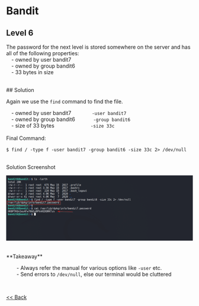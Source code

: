 # Bandit

## Level 6
The password for the next level is stored somewhere on the server and has all of the following properties:<br/>
  - owned by user bandit7<br/>
  - owned by group bandit6<br/>
  - 33 bytes in size<br/>

<br/>
## Solution

Again we use the `find` command to find the file.

  - owned by user bandit7        `-user bandit7`<br/>
  - owned by group bandit6       `-group bandit6`<br/>
  - size of 33 bytes              `-size 33c`<br/>
<br/>
Final Command:
```shell
$ find / -type f -user bandit7 -group bandit6 -size 33c 2> /dev/null
```
<br/>
Solution Screenshot

![Level 6 Image](./images/Level6.png)

<br/>
<span id=green>**Takeaway**</span><br/>

  - Always refer the manual for various options like `-user` etc.<br/>
  - Send errors to `/dev/null`, else our terminal would be cluttered<br/>

<br/>

[<< Back](https://grey-fish.github.io/Bandit/index.html)
